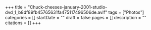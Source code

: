 +++
title = "Chuck-cheeses-january-2001-studio-dvd_1_b8df89fb45765631fa475117496506de.avif"
tags = ["Photos"]
categories = []
startDate = ""
draft = false
pages = []
description = ""
citations = []
+++
